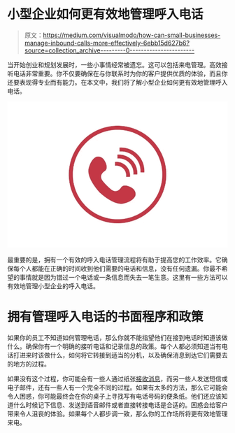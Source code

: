 # 小型企业如何更有效地管理呼入电话

> 原文：<https://medium.com/visualmodo/how-can-small-businesses-manage-inbound-calls-more-effectively-6ebb15d627b6?source=collection_archive---------0----------------------->

当开始创业和规划发展时，一些小事情经常被遗忘。这可以包括来电管理。高效接听电话非常重要。你不仅要确保在与你联系时为你的客户提供优质的体验，而且你还要表现得专业而有能力。在本文中，我们将了解小型企业如何更有效地管理呼入电话。

![](img/7c4fd8546db7467656e56f036a1973f4.png)

最重要的是，拥有一个有效的呼入电话管理流程将有助于提高您的工作效率。它确保每个人都能在正确的时间收到他们需要的电话和信息，没有任何遗漏。你最不希望的事情就是因为错过一个电话或一条信息而失去一笔生意。这里有一些方法可以有效地管理小型企业的呼入电话。

# 拥有管理呼入电话的书面程序和政策

如果你的员工不知道如何管理电话，那么你就不能指望他们在接到电话时知道该做什么。确保你有一个明确的接听电话和记录信息的政策。每个人都必须知道当有电话打进来时该做什么，如何将它转接到适当的分机，以及确保消息到达它们需要去的地方的过程。

如果没有这个过程，你可能会有一些人通过纸张[接收消息](https://visualmodo.com/top-4-benefits-of-inbound-marketing-that-shouldnt-be-ignored/)，而另一些人发送短信或电子邮件，还有一些人有一个完全不同的过程。如果有太多的方法，那么它可能会令人困惑，你可能最终会在你的桌子上寻找写有电话号码的便条纸。他们还应该知道什么时候记下信息、发送到语音邮件或者直接转接电话是合适的。困惑会给客户带来令人沮丧的体验。如果每个人都步调一致，那么你的工作场所将更有效地管理来电。